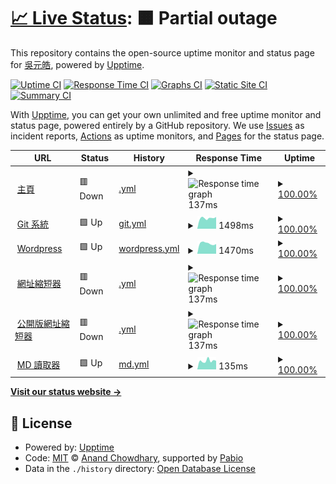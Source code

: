 # [📈 Live Status](https://status.yuanhau.com): <!--live status--> **🟧 Partial outage**

This repository contains the open-source uptime monitor and status page for [吳元皓](https://hwtw.cc), powered by [Upptime](https://github.com/upptime/upptime).

[![Uptime CI](https://github.com/hpware/upptime/workflows/Uptime%20CI/badge.svg)](https://github.com/hpware/upptime/actions?query=workflow%3A%22Uptime+CI%22)
[![Response Time CI](https://github.com/hpware/upptime/workflows/Response%20Time%20CI/badge.svg)](https://github.com/hpware/upptime/actions?query=workflow%3A%22Response+Time+CI%22)
[![Graphs CI](https://github.com/hpware/upptime/workflows/Graphs%20CI/badge.svg)](https://github.com/hpware/upptime/actions?query=workflow%3A%22Graphs+CI%22)
[![Static Site CI](https://github.com/hpware/upptime/workflows/Static%20Site%20CI/badge.svg)](https://github.com/hpware/upptime/actions?query=workflow%3A%22Static+Site+CI%22)
[![Summary CI](https://github.com/hpware/upptime/workflows/Summary%20CI/badge.svg)](https://github.com/hpware/upptime/actions?query=workflow%3A%22Summary+CI%22)

With [Upptime](https://upptime.js.org), you can get your own unlimited and free uptime monitor and status page, powered entirely by a GitHub repository. We use [Issues](https://github.com/hpware/upptime/issues) as incident reports, [Actions](https://github.com/hpware/upptime/actions) as uptime monitors, and [Pages](https://status.yuanhau.com) for the status page.

<!--start: status pages-->
<!-- This summary is generated by Upptime (https://github.com/upptime/upptime) -->
<!-- Do not edit this manually, your changes will be overwritten -->
<!-- prettier-ignore -->
| URL | Status | History | Response Time | Uptime |
| --- | ------ | ------- | ------------- | ------ |
| <img alt="" src="https://icons.duckduckgo.com/ip3/yuanhau.com.ico" height="13"> [主頁](https://yuanhau.com) | 🟥 Down | [.yml](https://github.com/hpware/upptime/commits/HEAD/history/.yml) | <details><summary><img alt="Response time graph" src="./graphs//response-time-week.png" height="20"> 137ms</summary><br><a href="https://status.yuanhau.com/history/"><img alt="Response time 381" src="https://img.shields.io/endpoint?url=https%3A%2F%2Fraw.githubusercontent.com%2Fhpware%2Fupptime%2FHEAD%2Fapi%2F%2Fresponse-time.json"></a><br><a href="https://status.yuanhau.com/history/"><img alt="24-hour response time 139" src="https://img.shields.io/endpoint?url=https%3A%2F%2Fraw.githubusercontent.com%2Fhpware%2Fupptime%2FHEAD%2Fapi%2F%2Fresponse-time-day.json"></a><br><a href="https://status.yuanhau.com/history/"><img alt="7-day response time 137" src="https://img.shields.io/endpoint?url=https%3A%2F%2Fraw.githubusercontent.com%2Fhpware%2Fupptime%2FHEAD%2Fapi%2F%2Fresponse-time-week.json"></a><br><a href="https://status.yuanhau.com/history/"><img alt="30-day response time 143" src="https://img.shields.io/endpoint?url=https%3A%2F%2Fraw.githubusercontent.com%2Fhpware%2Fupptime%2FHEAD%2Fapi%2F%2Fresponse-time-month.json"></a><br><a href="https://status.yuanhau.com/history/"><img alt="1-year response time 381" src="https://img.shields.io/endpoint?url=https%3A%2F%2Fraw.githubusercontent.com%2Fhpware%2Fupptime%2FHEAD%2Fapi%2F%2Fresponse-time-year.json"></a></details> | <details><summary><a href="https://status.yuanhau.com/history/">100.00%</a></summary><a href="https://status.yuanhau.com/history/"><img alt="All-time uptime 62.27%" src="https://img.shields.io/endpoint?url=https%3A%2F%2Fraw.githubusercontent.com%2Fhpware%2Fupptime%2FHEAD%2Fapi%2F%2Fuptime.json"></a><br><a href="https://status.yuanhau.com/history/"><img alt="24-hour uptime 100.00%" src="https://img.shields.io/endpoint?url=https%3A%2F%2Fraw.githubusercontent.com%2Fhpware%2Fupptime%2FHEAD%2Fapi%2F%2Fuptime-day.json"></a><br><a href="https://status.yuanhau.com/history/"><img alt="7-day uptime 100.00%" src="https://img.shields.io/endpoint?url=https%3A%2F%2Fraw.githubusercontent.com%2Fhpware%2Fupptime%2FHEAD%2Fapi%2F%2Fuptime-week.json"></a><br><a href="https://status.yuanhau.com/history/"><img alt="30-day uptime 61.83%" src="https://img.shields.io/endpoint?url=https%3A%2F%2Fraw.githubusercontent.com%2Fhpware%2Fupptime%2FHEAD%2Fapi%2F%2Fuptime-month.json"></a><br><a href="https://status.yuanhau.com/history/"><img alt="1-year uptime 62.27%" src="https://img.shields.io/endpoint?url=https%3A%2F%2Fraw.githubusercontent.com%2Fhpware%2Fupptime%2FHEAD%2Fapi%2F%2Fuptime-year.json"></a></details>
| <img alt="" src="https://icons.duckduckgo.com/ip3/git.yuanhau.com.ico" height="13"> [Git 系統](https://git.yuanhau.com) | 🟩 Up | [git.yml](https://github.com/hpware/upptime/commits/HEAD/history/git.yml) | <details><summary><img alt="Response time graph" src="./graphs/git/response-time-week.png" height="20"> 1498ms</summary><br><a href="https://status.yuanhau.com/history/git"><img alt="Response time 1206" src="https://img.shields.io/endpoint?url=https%3A%2F%2Fraw.githubusercontent.com%2Fhpware%2Fupptime%2FHEAD%2Fapi%2Fgit%2Fresponse-time.json"></a><br><a href="https://status.yuanhau.com/history/git"><img alt="24-hour response time 1681" src="https://img.shields.io/endpoint?url=https%3A%2F%2Fraw.githubusercontent.com%2Fhpware%2Fupptime%2FHEAD%2Fapi%2Fgit%2Fresponse-time-day.json"></a><br><a href="https://status.yuanhau.com/history/git"><img alt="7-day response time 1498" src="https://img.shields.io/endpoint?url=https%3A%2F%2Fraw.githubusercontent.com%2Fhpware%2Fupptime%2FHEAD%2Fapi%2Fgit%2Fresponse-time-week.json"></a><br><a href="https://status.yuanhau.com/history/git"><img alt="30-day response time 1492" src="https://img.shields.io/endpoint?url=https%3A%2F%2Fraw.githubusercontent.com%2Fhpware%2Fupptime%2FHEAD%2Fapi%2Fgit%2Fresponse-time-month.json"></a><br><a href="https://status.yuanhau.com/history/git"><img alt="1-year response time 1206" src="https://img.shields.io/endpoint?url=https%3A%2F%2Fraw.githubusercontent.com%2Fhpware%2Fupptime%2FHEAD%2Fapi%2Fgit%2Fresponse-time-year.json"></a></details> | <details><summary><a href="https://status.yuanhau.com/history/git">100.00%</a></summary><a href="https://status.yuanhau.com/history/git"><img alt="All-time uptime 62.27%" src="https://img.shields.io/endpoint?url=https%3A%2F%2Fraw.githubusercontent.com%2Fhpware%2Fupptime%2FHEAD%2Fapi%2Fgit%2Fuptime.json"></a><br><a href="https://status.yuanhau.com/history/git"><img alt="24-hour uptime 100.00%" src="https://img.shields.io/endpoint?url=https%3A%2F%2Fraw.githubusercontent.com%2Fhpware%2Fupptime%2FHEAD%2Fapi%2Fgit%2Fuptime-day.json"></a><br><a href="https://status.yuanhau.com/history/git"><img alt="7-day uptime 100.00%" src="https://img.shields.io/endpoint?url=https%3A%2F%2Fraw.githubusercontent.com%2Fhpware%2Fupptime%2FHEAD%2Fapi%2Fgit%2Fuptime-week.json"></a><br><a href="https://status.yuanhau.com/history/git"><img alt="30-day uptime 61.83%" src="https://img.shields.io/endpoint?url=https%3A%2F%2Fraw.githubusercontent.com%2Fhpware%2Fupptime%2FHEAD%2Fapi%2Fgit%2Fuptime-month.json"></a><br><a href="https://status.yuanhau.com/history/git"><img alt="1-year uptime 62.27%" src="https://img.shields.io/endpoint?url=https%3A%2F%2Fraw.githubusercontent.com%2Fhpware%2Fupptime%2FHEAD%2Fapi%2Fgit%2Fuptime-year.json"></a></details>
| <img alt="" src="https://icons.duckduckgo.com/ip3/wp.yuanhau.com.ico" height="13"> [Wordpress](https://wp.yuanhau.com) | 🟩 Up | [wordpress.yml](https://github.com/hpware/upptime/commits/HEAD/history/wordpress.yml) | <details><summary><img alt="Response time graph" src="./graphs/wordpress/response-time-week.png" height="20"> 1470ms</summary><br><a href="https://status.yuanhau.com/history/wordpress"><img alt="Response time 1607" src="https://img.shields.io/endpoint?url=https%3A%2F%2Fraw.githubusercontent.com%2Fhpware%2Fupptime%2FHEAD%2Fapi%2Fwordpress%2Fresponse-time.json"></a><br><a href="https://status.yuanhau.com/history/wordpress"><img alt="24-hour response time 1382" src="https://img.shields.io/endpoint?url=https%3A%2F%2Fraw.githubusercontent.com%2Fhpware%2Fupptime%2FHEAD%2Fapi%2Fwordpress%2Fresponse-time-day.json"></a><br><a href="https://status.yuanhau.com/history/wordpress"><img alt="7-day response time 1470" src="https://img.shields.io/endpoint?url=https%3A%2F%2Fraw.githubusercontent.com%2Fhpware%2Fupptime%2FHEAD%2Fapi%2Fwordpress%2Fresponse-time-week.json"></a><br><a href="https://status.yuanhau.com/history/wordpress"><img alt="30-day response time 1607" src="https://img.shields.io/endpoint?url=https%3A%2F%2Fraw.githubusercontent.com%2Fhpware%2Fupptime%2FHEAD%2Fapi%2Fwordpress%2Fresponse-time-month.json"></a><br><a href="https://status.yuanhau.com/history/wordpress"><img alt="1-year response time 1607" src="https://img.shields.io/endpoint?url=https%3A%2F%2Fraw.githubusercontent.com%2Fhpware%2Fupptime%2FHEAD%2Fapi%2Fwordpress%2Fresponse-time-year.json"></a></details> | <details><summary><a href="https://status.yuanhau.com/history/wordpress">100.00%</a></summary><a href="https://status.yuanhau.com/history/wordpress"><img alt="All-time uptime 100.00%" src="https://img.shields.io/endpoint?url=https%3A%2F%2Fraw.githubusercontent.com%2Fhpware%2Fupptime%2FHEAD%2Fapi%2Fwordpress%2Fuptime.json"></a><br><a href="https://status.yuanhau.com/history/wordpress"><img alt="24-hour uptime 100.00%" src="https://img.shields.io/endpoint?url=https%3A%2F%2Fraw.githubusercontent.com%2Fhpware%2Fupptime%2FHEAD%2Fapi%2Fwordpress%2Fuptime-day.json"></a><br><a href="https://status.yuanhau.com/history/wordpress"><img alt="7-day uptime 100.00%" src="https://img.shields.io/endpoint?url=https%3A%2F%2Fraw.githubusercontent.com%2Fhpware%2Fupptime%2FHEAD%2Fapi%2Fwordpress%2Fuptime-week.json"></a><br><a href="https://status.yuanhau.com/history/wordpress"><img alt="30-day uptime 100.00%" src="https://img.shields.io/endpoint?url=https%3A%2F%2Fraw.githubusercontent.com%2Fhpware%2Fupptime%2FHEAD%2Fapi%2Fwordpress%2Fuptime-month.json"></a><br><a href="https://status.yuanhau.com/history/wordpress"><img alt="1-year uptime 100.00%" src="https://img.shields.io/endpoint?url=https%3A%2F%2Fraw.githubusercontent.com%2Fhpware%2Fupptime%2FHEAD%2Fapi%2Fwordpress%2Fuptime-year.json"></a></details>
| <img alt="" src="https://icons.duckduckgo.com/ip3/yhw.tw.ico" height="13"> [網址縮短器](https://yhw.tw) | 🟥 Down | [.yml](https://github.com/hpware/upptime/commits/HEAD/history/.yml) | <details><summary><img alt="Response time graph" src="./graphs//response-time-week.png" height="20"> 137ms</summary><br><a href="https://status.yuanhau.com/history/"><img alt="Response time 381" src="https://img.shields.io/endpoint?url=https%3A%2F%2Fraw.githubusercontent.com%2Fhpware%2Fupptime%2FHEAD%2Fapi%2F%2Fresponse-time.json"></a><br><a href="https://status.yuanhau.com/history/"><img alt="24-hour response time 139" src="https://img.shields.io/endpoint?url=https%3A%2F%2Fraw.githubusercontent.com%2Fhpware%2Fupptime%2FHEAD%2Fapi%2F%2Fresponse-time-day.json"></a><br><a href="https://status.yuanhau.com/history/"><img alt="7-day response time 137" src="https://img.shields.io/endpoint?url=https%3A%2F%2Fraw.githubusercontent.com%2Fhpware%2Fupptime%2FHEAD%2Fapi%2F%2Fresponse-time-week.json"></a><br><a href="https://status.yuanhau.com/history/"><img alt="30-day response time 143" src="https://img.shields.io/endpoint?url=https%3A%2F%2Fraw.githubusercontent.com%2Fhpware%2Fupptime%2FHEAD%2Fapi%2F%2Fresponse-time-month.json"></a><br><a href="https://status.yuanhau.com/history/"><img alt="1-year response time 381" src="https://img.shields.io/endpoint?url=https%3A%2F%2Fraw.githubusercontent.com%2Fhpware%2Fupptime%2FHEAD%2Fapi%2F%2Fresponse-time-year.json"></a></details> | <details><summary><a href="https://status.yuanhau.com/history/">100.00%</a></summary><a href="https://status.yuanhau.com/history/"><img alt="All-time uptime 62.27%" src="https://img.shields.io/endpoint?url=https%3A%2F%2Fraw.githubusercontent.com%2Fhpware%2Fupptime%2FHEAD%2Fapi%2F%2Fuptime.json"></a><br><a href="https://status.yuanhau.com/history/"><img alt="24-hour uptime 100.00%" src="https://img.shields.io/endpoint?url=https%3A%2F%2Fraw.githubusercontent.com%2Fhpware%2Fupptime%2FHEAD%2Fapi%2F%2Fuptime-day.json"></a><br><a href="https://status.yuanhau.com/history/"><img alt="7-day uptime 100.00%" src="https://img.shields.io/endpoint?url=https%3A%2F%2Fraw.githubusercontent.com%2Fhpware%2Fupptime%2FHEAD%2Fapi%2F%2Fuptime-week.json"></a><br><a href="https://status.yuanhau.com/history/"><img alt="30-day uptime 61.83%" src="https://img.shields.io/endpoint?url=https%3A%2F%2Fraw.githubusercontent.com%2Fhpware%2Fupptime%2FHEAD%2Fapi%2F%2Fuptime-month.json"></a><br><a href="https://status.yuanhau.com/history/"><img alt="1-year uptime 62.27%" src="https://img.shields.io/endpoint?url=https%3A%2F%2Fraw.githubusercontent.com%2Fhpware%2Fupptime%2FHEAD%2Fapi%2F%2Fuptime-year.json"></a></details>
| <img alt="" src="https://icons.duckduckgo.com/ip3/pl.yhw.tw.ico" height="13"> [公開版網址縮短器](https://pl.yhw.tw) | 🟥 Down | [.yml](https://github.com/hpware/upptime/commits/HEAD/history/.yml) | <details><summary><img alt="Response time graph" src="./graphs//response-time-week.png" height="20"> 137ms</summary><br><a href="https://status.yuanhau.com/history/"><img alt="Response time 381" src="https://img.shields.io/endpoint?url=https%3A%2F%2Fraw.githubusercontent.com%2Fhpware%2Fupptime%2FHEAD%2Fapi%2F%2Fresponse-time.json"></a><br><a href="https://status.yuanhau.com/history/"><img alt="24-hour response time 139" src="https://img.shields.io/endpoint?url=https%3A%2F%2Fraw.githubusercontent.com%2Fhpware%2Fupptime%2FHEAD%2Fapi%2F%2Fresponse-time-day.json"></a><br><a href="https://status.yuanhau.com/history/"><img alt="7-day response time 137" src="https://img.shields.io/endpoint?url=https%3A%2F%2Fraw.githubusercontent.com%2Fhpware%2Fupptime%2FHEAD%2Fapi%2F%2Fresponse-time-week.json"></a><br><a href="https://status.yuanhau.com/history/"><img alt="30-day response time 143" src="https://img.shields.io/endpoint?url=https%3A%2F%2Fraw.githubusercontent.com%2Fhpware%2Fupptime%2FHEAD%2Fapi%2F%2Fresponse-time-month.json"></a><br><a href="https://status.yuanhau.com/history/"><img alt="1-year response time 381" src="https://img.shields.io/endpoint?url=https%3A%2F%2Fraw.githubusercontent.com%2Fhpware%2Fupptime%2FHEAD%2Fapi%2F%2Fresponse-time-year.json"></a></details> | <details><summary><a href="https://status.yuanhau.com/history/">100.00%</a></summary><a href="https://status.yuanhau.com/history/"><img alt="All-time uptime 62.27%" src="https://img.shields.io/endpoint?url=https%3A%2F%2Fraw.githubusercontent.com%2Fhpware%2Fupptime%2FHEAD%2Fapi%2F%2Fuptime.json"></a><br><a href="https://status.yuanhau.com/history/"><img alt="24-hour uptime 100.00%" src="https://img.shields.io/endpoint?url=https%3A%2F%2Fraw.githubusercontent.com%2Fhpware%2Fupptime%2FHEAD%2Fapi%2F%2Fuptime-day.json"></a><br><a href="https://status.yuanhau.com/history/"><img alt="7-day uptime 100.00%" src="https://img.shields.io/endpoint?url=https%3A%2F%2Fraw.githubusercontent.com%2Fhpware%2Fupptime%2FHEAD%2Fapi%2F%2Fuptime-week.json"></a><br><a href="https://status.yuanhau.com/history/"><img alt="30-day uptime 61.83%" src="https://img.shields.io/endpoint?url=https%3A%2F%2Fraw.githubusercontent.com%2Fhpware%2Fupptime%2FHEAD%2Fapi%2F%2Fuptime-month.json"></a><br><a href="https://status.yuanhau.com/history/"><img alt="1-year uptime 62.27%" src="https://img.shields.io/endpoint?url=https%3A%2F%2Fraw.githubusercontent.com%2Fhpware%2Fupptime%2FHEAD%2Fapi%2F%2Fuptime-year.json"></a></details>
| <img alt="" src="https://icons.duckduckgo.com/ip3/md.yhw.tw.ico" height="13"> [MD 讀取器](https://md.yhw.tw) | 🟩 Up | [md.yml](https://github.com/hpware/upptime/commits/HEAD/history/md.yml) | <details><summary><img alt="Response time graph" src="./graphs/md/response-time-week.png" height="20"> 135ms</summary><br><a href="https://status.yuanhau.com/history/md"><img alt="Response time 163" src="https://img.shields.io/endpoint?url=https%3A%2F%2Fraw.githubusercontent.com%2Fhpware%2Fupptime%2FHEAD%2Fapi%2Fmd%2Fresponse-time.json"></a><br><a href="https://status.yuanhau.com/history/md"><img alt="24-hour response time 134" src="https://img.shields.io/endpoint?url=https%3A%2F%2Fraw.githubusercontent.com%2Fhpware%2Fupptime%2FHEAD%2Fapi%2Fmd%2Fresponse-time-day.json"></a><br><a href="https://status.yuanhau.com/history/md"><img alt="7-day response time 135" src="https://img.shields.io/endpoint?url=https%3A%2F%2Fraw.githubusercontent.com%2Fhpware%2Fupptime%2FHEAD%2Fapi%2Fmd%2Fresponse-time-week.json"></a><br><a href="https://status.yuanhau.com/history/md"><img alt="30-day response time 163" src="https://img.shields.io/endpoint?url=https%3A%2F%2Fraw.githubusercontent.com%2Fhpware%2Fupptime%2FHEAD%2Fapi%2Fmd%2Fresponse-time-month.json"></a><br><a href="https://status.yuanhau.com/history/md"><img alt="1-year response time 163" src="https://img.shields.io/endpoint?url=https%3A%2F%2Fraw.githubusercontent.com%2Fhpware%2Fupptime%2FHEAD%2Fapi%2Fmd%2Fresponse-time-year.json"></a></details> | <details><summary><a href="https://status.yuanhau.com/history/md">100.00%</a></summary><a href="https://status.yuanhau.com/history/md"><img alt="All-time uptime 100.00%" src="https://img.shields.io/endpoint?url=https%3A%2F%2Fraw.githubusercontent.com%2Fhpware%2Fupptime%2FHEAD%2Fapi%2Fmd%2Fuptime.json"></a><br><a href="https://status.yuanhau.com/history/md"><img alt="24-hour uptime 100.00%" src="https://img.shields.io/endpoint?url=https%3A%2F%2Fraw.githubusercontent.com%2Fhpware%2Fupptime%2FHEAD%2Fapi%2Fmd%2Fuptime-day.json"></a><br><a href="https://status.yuanhau.com/history/md"><img alt="7-day uptime 100.00%" src="https://img.shields.io/endpoint?url=https%3A%2F%2Fraw.githubusercontent.com%2Fhpware%2Fupptime%2FHEAD%2Fapi%2Fmd%2Fuptime-week.json"></a><br><a href="https://status.yuanhau.com/history/md"><img alt="30-day uptime 100.00%" src="https://img.shields.io/endpoint?url=https%3A%2F%2Fraw.githubusercontent.com%2Fhpware%2Fupptime%2FHEAD%2Fapi%2Fmd%2Fuptime-month.json"></a><br><a href="https://status.yuanhau.com/history/md"><img alt="1-year uptime 100.00%" src="https://img.shields.io/endpoint?url=https%3A%2F%2Fraw.githubusercontent.com%2Fhpware%2Fupptime%2FHEAD%2Fapi%2Fmd%2Fuptime-year.json"></a></details>

<!--end: status pages-->

[**Visit our status website →**](https://status.yuanhau.com)

## 📄 License

- Powered by: [Upptime](https://github.com/upptime/upptime)
- Code: [MIT](./LICENSE) © [Anand Chowdhary](https://anandchowdhary.com), supported by [Pabio](https://pabio.com)
- Data in the `./history` directory: [Open Database License](https://opendatacommons.org/licenses/odbl/1-0/)
